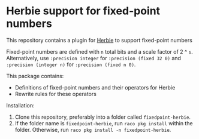 Herbie support for fixed-point numbers
===

This repository contains a plugin for [Herbie](https://herbie.uwplse.org) to support fixed-point numbers

Fixed-point numbers are defined with `n` total bits and a scale factor of 2 ^ `s`.
Alternatively, use `:precision integer` for `:precision (fixed 32 0)`
  and `:precision (integer n)` for `:precision (fixed n 0)`.

This package contains:

+ Definitions of fixed-point numbers and their operators for Herbie
+ Rewrite rules for these operators

Installation:

1. Clone this repository, preferably into a folder called `fixedpoint-herbie`.
2. If the folder name is `fixedpoint-herbie`, run `raco pkg install` within the folder.
   Otherwise, run `raco pkg install -n fixedpoint-herbie`.
